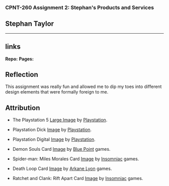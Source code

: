 ### CPNT-260 Assignment 2: Stephan's Products and Services

## Stephan Taylor

---

## links

**Repo:**
**Pages:**

## Reflection

This assignment was really fun and allowed me to dip my toes into different design elements that were formally foreign to me.

## Attribution

- The Playstation 5 [Large Image](https://i.guim.co.uk/img/media/953860ce3e8f24da59a4a0173383eb95f9384c78/141_21_810_486/master/810.jpg?width=1200&quality=85&auto=format&fit=max&s=4b7289aa83a0ca6a38868e2eff666feb) by [Playstation](https://www.playstation.com/en-ca/).
- Playstation Dick [Image](https://trendinline.com/new/sony-ps5-playstation-5-us-plug-blu-ray-edition-white/) by [Playstation](https://www.playstation.com/en-ca/).
- Playstation Digital [Image](https://www.cnn.com/2021/11/03/cnn-underscored/ps5-vs-ps5-digital-edition/index.html) by [Playstation](https://www.playstation.com/en-ca/).

- Demon Souls Card [Image](https://images.pushsquare.com/9bb3008638bd1/demons-souls-cover.cover_large.jpg) by [Blue Point](https://www.bluepointgames.com//) games.

- Spider-man: Miles Morales Card [Image](https://m.media-amazon.com/images/I/819ANa02MqL._AC_SX466_.jpg) by [Insomniac](https://insomniac.games/) games.

- Death Loop Card [Image](https://pisces.bbystatic.com/image2/BestBuy_US/images/products/6441/6441960cv11d.jpg;maxHeight=640;maxWidth=550) by [Arkane Lyon](https://www.arkane-studios.com/en) games.

- Ratchet and Clank: Rift Apart Card [Image](https://www.mobygames.com/images/covers/l/780049-ratchet-clank-rift-apart-playstation-5-front-cover.jpg) by [Insomniac](https://insomniac.games/) games.
